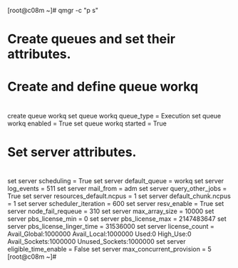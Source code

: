 [root@c08m ~]# qmgr -c "p s"
#
# Create queues and set their attributes.
#
#
# Create and define queue workq
#
create queue workq
set queue workq queue_type = Execution
set queue workq enabled = True
set queue workq started = True
#
# Set server attributes.
#
set server scheduling = True
set server default_queue = workq
set server log_events = 511
set server mail_from = adm
set server query_other_jobs = True
set server resources_default.ncpus = 1
set server default_chunk.ncpus = 1
set server scheduler_iteration = 600
set server resv_enable = True
set server node_fail_requeue = 310
set server max_array_size = 10000
set server pbs_license_min = 0
set server pbs_license_max = 2147483647
set server pbs_license_linger_time = 31536000
set server license_count = Avail_Global:1000000 Avail_Local:1000000 Used:0 High_Use:0 Avail_Sockets:1000000 Unused_Sockets:1000000
set server eligible_time_enable = False
set server max_concurrent_provision = 5
[root@c08m ~]#
